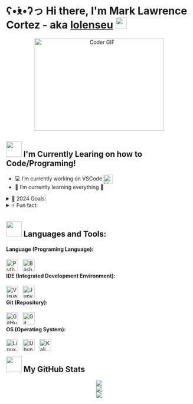# ʕ•́ᴥ•̀ʔっ Hi there, I'm Mark Lawrence Cortez - aka [lolenseu][github] <img width="30px" src="https://cdn-icons-png.flaticon.com/128/6141/6141944.png">
<div align="center"><img alt="Coder GIF" height=250 width=350 src="https://miro.medium.com/max/1360/0*7Q3yvSIv_t0ioJ-Z.gif"/></div>

## <img width="42px" src="https://cdn-icons-png.flaticon.com/128/1693/1693834.png"> I'm Currently Learing on how to Code/Programing!
- 💻 I’m currently working on VSCode <img align="center" alt="Visual Studio Code" width="25px" src="https://img.icons8.com/color/344/visual-studio-code-2019.png" style="padding-right:10px;" />
- 🌱 I’m currently learning everything 📖

<details>
<summary>🥅 2024 Goals:</summary>
* Learn more about Python 🐍
* Build some Scripts 📝
</details>

<details>
<summary>⚡ Fun fact:</summary>
* I love listening Lo-Fi Music 🎧
* Watching Marvel Movies 📺
</details>

## <img width="42px" src="https://cdn-icons-png.flaticon.com/128/2666/2666823.png"> Languages and Tools:
#### Language (Programing Language):
<img align="left" alt="Python3" width="32px" src="https://img.icons8.com/color/344/python--v1.png" style="padding-right:10px;">
<img align="left" alt="Bash" width="32px" src="https://img.icons8.com/plasticine/344/bash.png" style="padding-right:10px;">
<br>

#### IDE (Integrated Development Environment):
<img align="left" alt="Visual-Studio-Code" width="32px" src="https://img.icons8.com/color/344/visual-studio-code-2019.png" style="padding-right:10px;">
<img align="left" alt="Jupyter-Notebook" width="32px" src="https://img.icons8.com/fluency/344/jupyter.png" style="padding-right:10px;">
<br>

#### Git (Repository):
<img align="left" alt="GitHub" width="32px" src="https://user-images.githubusercontent.com/3369400/139447912-e0f43f33-6d9f-45f8-be46-2df5bbc91289.png" style="padding-right:10px;">
<img align="left" alt="Git" width="32px" src="https://img.icons8.com/color/344/git.png" style="padding-right:10px;">
<br>

#### OS (Operating System):
<img align="left" alt="Linux" width="32px" src="https://img.icons8.com/color/344/linux.png" style="padding-right:10px;">
<img align="left" alt="Ubuntu" width="32px" src="https://img.icons8.com/color/344/ubuntu--v1.png" style="padding-right:10px;">
<img align="left" alt="Kali" width="32px" src="https://img.icons8.com/color/344/kali-linux.png" style="padding-right:10px;">
<br>

## <img width="42px" src="https://cdn-icons-png.flaticon.com/128/3163/3163689.png"> My GitHub Stats
<div align="center"><img src="https://github-readme-stats.vercel.app/api/top-langs/?username=lolenseu&layout=compact"></div>
<div align="center"><img src="https://github-readme-stats.vercel.app/api?username=lolenseu"></div>
<div align="center"><img src="http://github-readme-streak-stats.herokuapp.com?user=lolenseu"></div>

<!--links-->
[github]: https://github.com/lolenseu/
